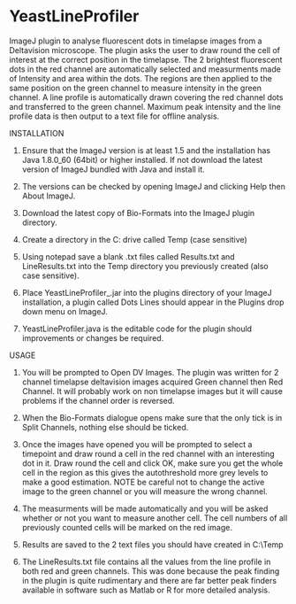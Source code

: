# YeastLineProfiler

ImageJ plugin to analyse fluorescent dots in timelapse images from a Deltavision microscope. The plugin asks the user to draw round the cell of interest at the correct position in the timelapse. The 2 brightest fluorescent dots in the red channel are automatically selected and measurments made of Intensity and area within the dots. The regions are then applied to the same position on the green channel to measure intensity in the green channel. A line profile is automatically drawn covering the red channel dots and transferred to the green channel. Maximum peak intensity and the line profile data is then output to a text file for offline analysis.

INSTALLATION

1. Ensure that the ImageJ version is at least 1.5 and the installation has Java 1.8.0_60 (64bit) or higher installed. If not download the latest version of ImageJ bundled with Java and install it.

2. The versions can be checked by opening ImageJ and clicking Help then About ImageJ.

3. Download the latest copy of Bio-Formats into the ImageJ plugin directory.

4. Create a directory in the C: drive called Temp (case sensitive)

5. Using notepad save a blank .txt files called Results.txt and LineResults.txt into the Temp directory you previously created (also case sensitive).

6. Place YeastLineProfiler_.jar into the plugins directory of your ImageJ installation, a plugin called Dots Lines should appear in the Plugins drop down menu on ImageJ.

7. YeastLineProfiler.java is the editable code for the plugin should improvements or changes be required.

USAGE

1. You will be prompted to Open DV Images. The plugin was written for 2 channel timelapse deltavision images acquired Green channel then Red Channel. It will probably work on non timelapse images but it will cause problems if the channel order is reversed.

2. When the Bio-Formats dialogue opens make sure that the only tick is in Split Channels, nothing else should be ticked.

3. Once the images have opened you will be prompted to select a timepoint and draw round a cell in the red channel with an interesting dot in it. Draw round the cell and click OK, make sure you get the whole cell in the region as this gives the autothreshold more grey levels to make a good estimation. NOTE be careful not to change the active image to the green channel or you will measure the wrong channel.

4. The measurments will be made automatically and you will be asked whether or not you want to measure another cell. The cell numbers of all previously counted cells will be marked on the red image.

5. Results are saved to the 2 text files you should have created in C:\Temp

6. The LineResults.txt file contains all the values from the line profile in both red and green channels. This was done because the peak finding in the plugin is quite rudimentary and there are far better peak finders available in software such as Matlab or R for more detailed analysis. 
